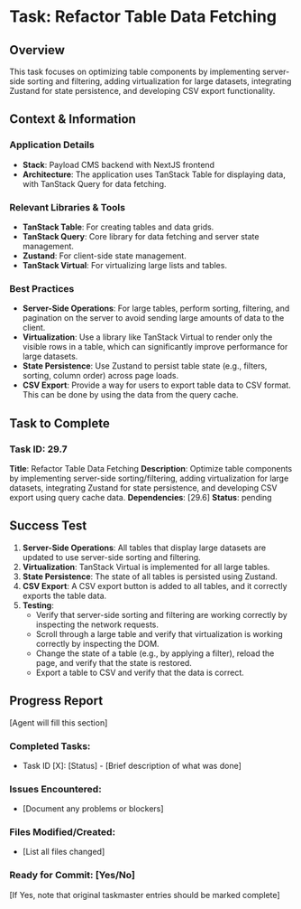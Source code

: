 # Task: Refactor Table Data Fetching

## Overview
This task focuses on optimizing table components by implementing server-side sorting and filtering, adding virtualization for large datasets, integrating Zustand for state persistence, and developing CSV export functionality.

## Context & Information
### Application Details
- **Stack**: Payload CMS backend with NextJS frontend
- **Architecture**: The application uses TanStack Table for displaying data, with TanStack Query for data fetching.

### Relevant Libraries & Tools
- **TanStack Table**: For creating tables and data grids.
- **TanStack Query**: Core library for data fetching and server state management.
- **Zustand**: For client-side state management.
- **TanStack Virtual**: For virtualizing large lists and tables.

### Best Practices
- **Server-Side Operations**: For large tables, perform sorting, filtering, and pagination on the server to avoid sending large amounts of data to the client.
- **Virtualization**: Use a library like TanStack Virtual to render only the visible rows in a table, which can significantly improve performance for large datasets.
- **State Persistence**: Use Zustand to persist table state (e.g., filters, sorting, column order) across page loads.
- **CSV Export**: Provide a way for users to export table data to CSV format. This can be done by using the data from the query cache.

## Task to Complete

### Task ID: 29.7
**Title**: Refactor Table Data Fetching
**Description**: Optimize table components by implementing server-side sorting/filtering, adding virtualization for large datasets, integrating Zustand for state persistence, and developing CSV export using query cache data.
**Dependencies**: [29.6]
**Status**: pending

## Success Test
1.  **Server-Side Operations**: All tables that display large datasets are updated to use server-side sorting and filtering.
2.  **Virtualization**: TanStack Virtual is implemented for all large tables.
3.  **State Persistence**: The state of all tables is persisted using Zustand.
4.  **CSV Export**: A CSV export button is added to all tables, and it correctly exports the table data.
5.  **Testing**:
    - Verify that server-side sorting and filtering are working correctly by inspecting the network requests.
    - Scroll through a large table and verify that virtualization is working correctly by inspecting the DOM.
    - Change the state of a table (e.g., by applying a filter), reload the page, and verify that the state is restored.
    - Export a table to CSV and verify that the data is correct.

## Progress Report
[Agent will fill this section]

### Completed Tasks:
- Task ID [X]: [Status] - [Brief description of what was done]

### Issues Encountered:
- [Document any problems or blockers]

### Files Modified/Created:
- [List all files changed]

### Ready for Commit: [Yes/No]
[If Yes, note that original taskmaster entries should be marked complete]
